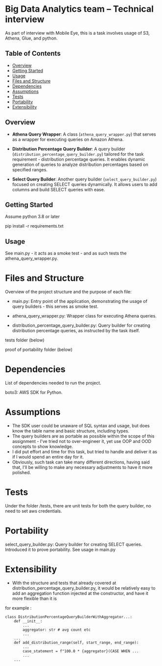 # Big Data Analytics team – Technical interview

As part of interview with Mobile Eye, this is a task involves usage of S3, Athena, Glue, and python. 

## Table of Contents

- [Overview](#overview)
- [Getting Started](#getting-started)
- [Usage](#usage)
- [Files and Structure](#files-and-structure)
- [Dependencies](#dependencies)
- [Assumptions](#assumptions)
- [Tests](#tests)
- [Portability](#portability)
- [Extensibility](#extensibility)

## Overview

- **Athena Query Wrapper**: A class (`athena_query_wrapper.py`) that serves as a wrapper for executing queries on Amazon Athena.

- **Distribution Percentage Query Builder**: A query builder (`distribution_percentage_query_builder.py`) tailored for the task requirement - distribution percentage queries. It enables dynamic generation of queries to analyze distribution percentages based on specified ranges.

- **Select Query Builder**: Another query builder (`select_query_builder.py`) focused on creating SELECT queries dynamically. It allows users to add columns and build SELECT queries with ease.



## Getting Started

Assume python 3.8 or later 

pip install -r requirements.txt

## Usage

See main.py - it acts as a smoke test - and as such tests the athena_query_wrapper.py.

# Files and Structure

Overview of the project structure and the purpose of each file:

- main.py: Entry point of the application, demonstrating the usage of query builders - this serves as smoke test.

- athena_query_wrapper.py: Wrapper class for executing Athena queries.

- distribution_percentage_query_builder.py: Query builder for creating distribution percentage queries, as instructed by the task itself.

tests folder (below)

proof of portability folder (below)

# Dependencies
List of dependencies needed to run the project.

boto3: AWS SDK for Python.

# Assumptions

- The SDK user could be unaware of SQL syntax and usage, but does know the table name and basic structure, including types.
- The query builders are as portable as possible within the scope of this assignment - I've tried not to over-engineer it, yet use OOP and OOD concepts to show knowledge.
- I did put effort and time for this task, but tried to handle and deliver it as if I would spend an entire day for it.
- Obviously, such task can take many different directions, having said that, I'll be willing to make any necessary adjustments to have it more polished.

# Tests

Under the folder /tests, there are unit tests for both the query builder, no need to set aws credentials.

# Portability

select_query_builder.py: Query builder for creating SELECT queries. Introduced it to prove portability.
See usage in main.py

# Extensibility

- With the structure and tests that already covered at distribution_percentage_query_builder.py, it would be relatively easy to add an aggregation function injected at the constructor, and have it more flexible than it is

for example :

    class DistributionPercentageQueryBuilderWithAggregator...:
        def __init__:
            ...
            aggregator: str # avg count etc
            ...
        ...
        def add_distribution_range(self, start_range, end_range):
            ...
            case_statement = f"100.0 * {aggregator}(CASE WHEN ...
            ...
        ...


